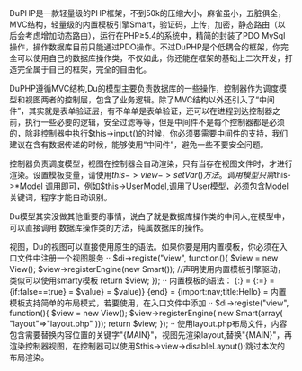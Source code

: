 DuPHP是一款轻量级的PHP框架，不到50k的压缩大小，麻雀虽小，五脏俱全，MVC结构，轻量级的内置模板引擎Smart，验证码，上传，加密，静态路由（以后会考虑增加动态路由），运行在PHP≥5.4的系统中，精简的封装了PDO MySql操作，操作数据库目前只能通过PDO操作。不过DuPHP是个低耦合的框架，你完全可以使用自己的数据库操作类，不仅如此，你还能在框架的基础上二次开发，打造完全属于自己的框架，完全的自由化。

DuPHP遵循MVC结构,Du的模型主要负责数据库的一些操作，控制器作为调度模型和视图两者的控制层，包含了业务逻辑。除了MVC结构以外还引入了“中间件”，其实就是表单验证层，有不单单是表单验证，还可以在进程到达控制器之前，执行一些必要的逻辑，安全过滤等等，但是中间件不是每个控制器都是必须的，除非控制器中执行$this->input()的时候，你必须要需要中间件的支持，我们建议在含有数据传递的时候，能够使用“中间件”，避免一些不要安全问题。

控制器负责调度模型，视图在控制器会自动渲染，只有当存在视图文件时，才进行渲染。设置模板变量，请使用$this->view->setVar()方法。调用模型只需$this->*Model 调用即可，例如$this->UserModel,调用了User模型，必须包含Model关键词，程序才能自动识别。

Du模型其实没做其他重要的事情，说白了就是数据库操作类的中间人,在模型中，可以直接调用
数据库操作类的方法，纯属数据库的操作。

视图，Du的视图可以直接使用原生的语法。如果你要是用内置模板，你必须在入口文件中注册一个视图服务
··
$di->registe("view", function(){
   $view = new View();
   $view->registerEngine(new Smart()); //声明使用内置模板引擎驱动，类似可以使用smarty模板
   return $view;
});
··
内置模板的语法：
{:} = <?php ?>
{:=} = <?php echo ?>
{if:false==true} = <?php if (false==true)}
{fetch:$var as $key=>$value} = <?php foreach ($var as $key => $value)}
{end} = <?php } ?>
{import:nav;title:Hello} = <?php $title="Hello";include "nav.html";?>
内置模板支持简单的布局模式，若要使用，在入口文件中添加
··
$di->registe("view", function(){
   $view = new View();
   $view->registerEngine( new Smart(array(
		"layout"=>"layout.php"
   ))); 
   return $view;
});
··
使用layout.php布局文件，内容包含需要替换内容位置的关键字"{MAIN}"，视图先渲染layout,替换"{MAIN}"，再渲染控制器视图，在控制器可以使用$this->view->disableLayout();跳过本次的布局渲染。